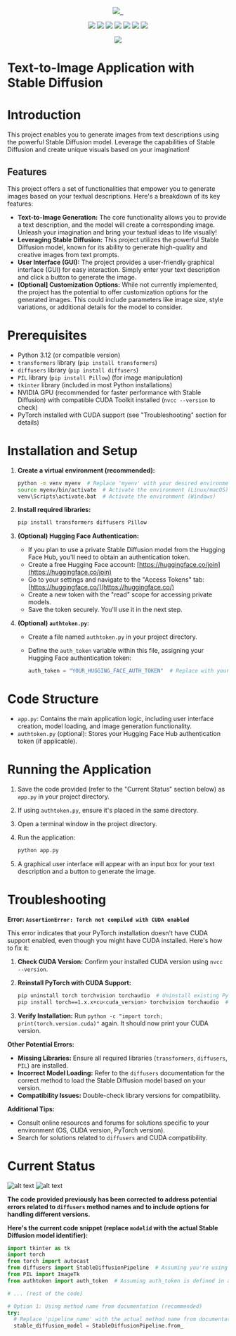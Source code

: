 <p align="center">
  <a href="https://hashnode.com/@niladridas">
    <img src="https://img.shields.io/badge/Hashnode-000000.svg?style=for-the-badge&logo=Hashnode&labelColor=000">
  </a>
  <a href="https://github.com/niladrridas/text-to-image/blob/main/LICENSE">
    <img alt="" src="https://img.shields.io/badge/LICENSE%20%7C%20MIT-000.svg?style=for-the-badge">
  </a>
  <a href="https://www.linkedin.com/in/niladrridas">
    <img alt="" src="https://img.shields.io/badge/LinkedIn-000000.svg?style=for-the-badge&logo=linkedin&labelColor=000">
  </a>
</p>
<p align="center">
  <!-- Python -->
  <img src="https://img.shields.io/badge/Python-3776AB.svg?style=for-the-badge&logo=python&logoColor=white&labelColor=3776AB">
  <!-- PyTorch -->
  <img src="https://img.shields.io/badge/PyTorch-EE4C2C.svg?style=for-the-badge&logo=PyTorch&logoColor=white&labelColor=EE4C2C">
  <!-- Hugging Face -->
  <img src="https://img.shields.io/badge/Hugging%20Face-000000.svg?style=for-the-badge&logo=huggingface&logoColor=white&labelColor=000000">
  <!-- PIL -->
  <img src="https://img.shields.io/badge/PIL-1CACEB.svg?style=for-the-badge&logo=python&logoColor=white&labelColor=1CACEB">
  <!-- Autocast -->
  <img src="https://img.shields.io/badge/Autocast-FFD700.svg?style=for-the-badge&logo=python&logoColor=white&labelColor=FFD700">
  <!-- CUDA -->
  <img src="https://img.shields.io/badge/CUDA-76B900.svg?style=for-the-badge&logo=NVIDIA&logoColor=white&labelColor=76B900">
  <!-- Tkinter -->
  <img src="https://img.shields.io/badge/Tkinter-2C2E3B.svg?style=for-the-badge&logo=tkinter&logoColor=white&labelColor=2C2E3B">
</p>
<p align="center">
  <a href="https://pytorch.org/get-started/previous-versions/">
    <img src="https://img.shields.io/badge/Get%20Started-Previous%20Versions-FF5722.svg?style=for-the-badge">
  </a>
</p>

# Text-to-Image Application with Stable Diffusion

# Introduction

This project enables you to generate images from text descriptions using the powerful Stable Diffusion model. Leverage the capabilities of Stable Diffusion and create unique visuals based on your imagination!

## Features

This project offers a set of functionalities that empower you to generate images based on your textual descriptions. Here's a breakdown of its key features:

* **Text-to-Image Generation:** The core functionality allows you to provide a text description, and the model will create a corresponding image. Unleash your imagination and bring your textual ideas to life visually!
* **Leveraging Stable Diffusion:** This project utilizes the powerful Stable Diffusion model, known for its ability to generate high-quality and creative images from text prompts.
* **User Interface (GUI):**  The project provides a user-friendly graphical interface (GUI) for easy interaction. Simply enter your text description and click a button to generate the image.
* **[Optional] Customization Options:** While not currently implemented, the project has the potential to offer customization options for the generated images. This could include parameters like image size, style variations, or additional details for the model to consider.

# Prerequisites

- Python 3.12 (or compatible version)
- `transformers` library (`pip install transformers`)
- `diffusers` library (`pip install diffusers`)
- `PIL` library (`pip install Pillow`) (for image manipulation)
- `tkinter` library (included in most Python installations)
- NVIDIA GPU (recommended for faster performance with Stable Diffusion) with compatible CUDA Toolkit installed (`nvcc --version` to check)
- PyTorch installed with CUDA support (see "Troubleshooting" section for details)

# Installation and Setup

1. **Create a virtual environment (recommended):**

   ```bash
   python -m venv myenv  # Replace 'myenv' with your desired environment name
   source myenv/bin/activate  # Activate the environment (Linux/macOS)
   venv\Scripts\activate.bat  # Activate the environment (Windows)
   ```

2. **Install required libraries:**

   ```bash
   pip install transformers diffusers Pillow
   ```

3. **(Optional) Hugging Face Authentication:**

   - If you plan to use a private Stable Diffusion model from the Hugging Face Hub, you'll need to obtain an authentication token.
   - Create a free Hugging Face account: [https://huggingface.co/join](https://huggingface.co/join)
   - Go to your settings and navigate to the "Access Tokens" tab: [https://huggingface.co/](https://huggingface.co/)
   - Create a new token with the "read" scope for accessing private models.
   - Save the token securely. You'll use it in the next step.

4. **(Optional) `authtoken.py`:**

   - Create a file named `authtoken.py` in your project directory.
   - Define the `auth_token` variable within this file, assigning your Hugging Face authentication token:

     ```python
     auth_token = "YOUR_HUGGING_FACE_AUTH_TOKEN"  # Replace with your actual token
     ```

# Code Structure

- `app.py`: Contains the main application logic, including user interface creation, model loading, and image generation functionality.
- `authtoken.py` (optional): Stores your Hugging Face Hub authentication token (if applicable).

# Running the Application

1. Save the code provided (refer to the "Current Status" section below) as `app.py` in your project directory.
2. If using `authtoken.py`, ensure it's placed in the same directory.
3. Open a terminal window in the project directory.
4. Run the application:

   ```bash
   python app.py
   ```

5. A graphical user interface will appear with an input box for your text description and a button to generate the image.

# Troubleshooting

**Error: `AssertionError: Torch not compiled with CUDA enabled`**

This error indicates that your PyTorch installation doesn't have CUDA support enabled, even though you might have CUDA installed. Here's how to fix it:

1. **Check CUDA Version:** Confirm your installed CUDA version using `nvcc --version`.
2. **Reinstall PyTorch with CUDA Support:**

   ```bash
   pip uninstall torch torchvision torchaudio  # Uninstall existing PyTorch (optional)
   pip install torch==1.x.x+cu<cuda_version> torchvision torchaudio  # Replace '<cuda_version>' with your actual version (e.g., 11.7)
   ```

3. **Verify Installation:** Run `python -c "import torch; print(torch.version.cuda)"` again. It should now print your CUDA version.

**Other Potential Errors:**

- **Missing Libraries:** Ensure all required libraries (`transformers`, `diffusers`, `PIL`) are installed.
- **Incorrect Model Loading:** Refer to the `diffusers` documentation for the correct method to load the Stable Diffusion model based on your version.
- **Compatibility Issues:** Double-check library versions for compatibility.

**Additional Tips:**

- Consult online resources and forums for solutions specific to your environment (OS, CUDA version, PyTorch version).
- Search for solutions related to `diffusers` and CUDA compatibility.

# Current Status

![alt text](/data/image/Screenshot%202024-06-23%20at%201.09.58 AM.png)
![alt text](/data/image/Screenshot%202024-06-23%20at%201.49.40 AM.png)

**The code provided previously has been corrected to address potential errors related to `diffusers` method names and to include options for handling different versions.**

**Here's the current code snippet (replace `modelid` with the actual Stable Diffusion model identifier):**

```python
import tkinter as tk
import torch
from torch import autocast
from diffusers import StableDiffusionPipeline  # Assuming you're using StableDiffusionPipeline
from PIL import ImageTk
from authtoken import auth_token  # Assuming auth_token is defined in authtoken.py

# ... (rest of the code)

# Option 1: Using method name from documentation (recommended)
try:
  # Replace 'pipeline_name' with the actual method name from documentation (e.g., 'text-diffusion')
  stable_diffusion_model = StableDiffusionPipeline.from_